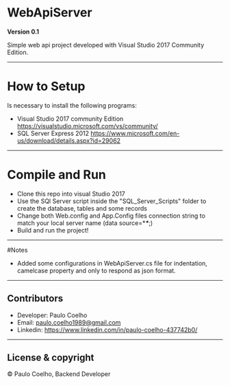 # WebApiServer

**Version 0.1**

Simple web api project developed with Visual Studio 2017 Community Edition.

---

# How to Setup

Is necessary to install the following programs:

- Visual Studio 2017 community Edition <https://visualstudio.microsoft.com/vs/community/>
- SQL Server Express 2012 <https://www.microsoft.com/en-us/download/details.aspx?id=29062>

---

# Compile and Run

- Clone this repo into visual Studio 2017
- Use the SQl Server script inside the "SQL_Server_Scripts" folder to create the database, tables and some records
- Change both Web.config and App.Config files connection string to match your local server name (data source=****\****;)
- Build and run the project!

---

#Notes

- Added some configurations in WebApiServer.cs file for indentation, camelcase property and only to respond as json format.

---

## Contributors

- Developer: Paulo Coelho 
- Email: <paulo.coelho1989@gmail.com> 
- Linkedin: <https://www.linkedin.com/in/paulo-coelho-437742b0/>

---

## License & copyright

© Paulo Coelho, Backend Developer
